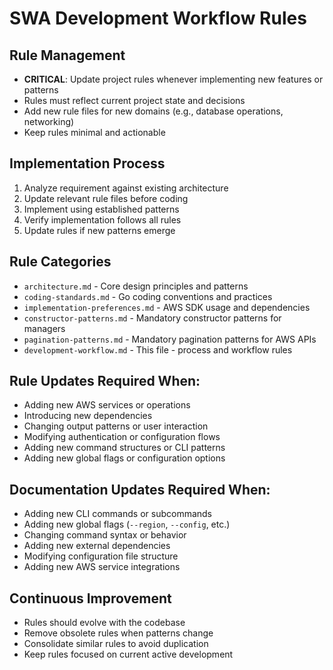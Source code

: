 # SWA Development Workflow Rules

## Rule Management
- **CRITICAL**: Update project rules whenever implementing new features or patterns
- Rules must reflect current project state and decisions
- Add new rule files for new domains (e.g., database operations, networking)
- Keep rules minimal and actionable

## Implementation Process
1. Analyze requirement against existing architecture
2. Update relevant rule files before coding
3. Implement using established patterns
4. Verify implementation follows all rules
5. Update rules if new patterns emerge

## Rule Categories
- `architecture.md` - Core design principles and patterns
- `coding-standards.md` - Go coding conventions and practices  
- `implementation-preferences.md` - AWS SDK usage and dependencies
- `constructor-patterns.md` - Mandatory constructor patterns for managers
- `pagination-patterns.md` - Mandatory pagination patterns for AWS APIs
- `development-workflow.md` - This file - process and workflow rules

## Rule Updates Required When:
- Adding new AWS services or operations
- Introducing new dependencies
- Changing output patterns or user interaction
- Modifying authentication or configuration flows
- Adding new command structures or CLI patterns
- Adding new global flags or configuration options

## Documentation Updates Required When:
- Adding new CLI commands or subcommands
- Adding new global flags (`--region`, `--config`, etc.)
- Changing command syntax or behavior
- Adding new external dependencies
- Modifying configuration file structure
- Adding new AWS service integrations

## Continuous Improvement
- Rules should evolve with the codebase
- Remove obsolete rules when patterns change
- Consolidate similar rules to avoid duplication
- Keep rules focused on current active development